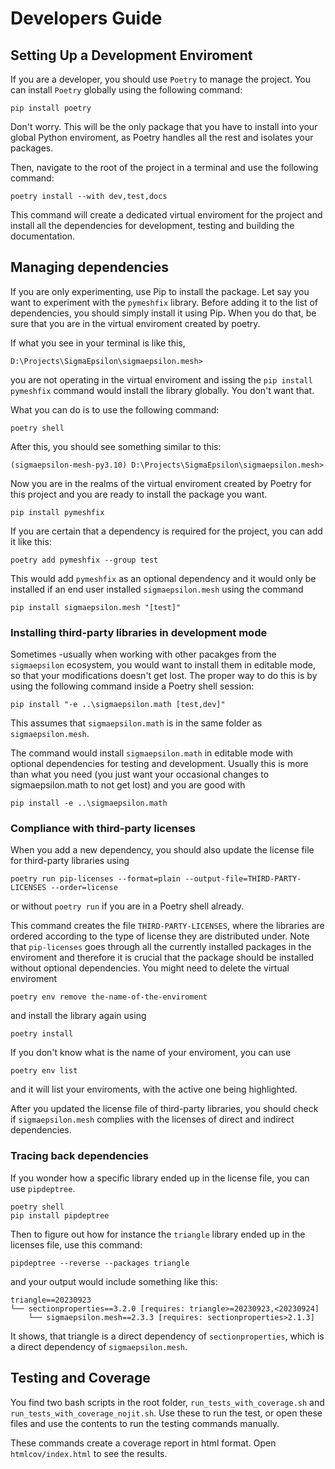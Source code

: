 # Developers Guide

## Setting Up a Development Enviroment

If you are a developer, you should use `Poetry` to manage the project. You can install `Poetry` globally using the following command:

```console
pip install poetry
```

Don't worry. This will be the only package that you have to install into your global Python enviroment, as Poetry handles all the rest and isolates your packages.

Then, navigate to the root of the project in a terminal and use the following command:

```console
poetry install --with dev,test,docs
```

This command will create a dedicated virtual enviroment for the project and install all the dependencies for development, testing and building the documentation.

## Managing dependencies

If you are only experimenting, use Pip to install the package. Let say you want to experiment with the `pymeshfix` library. Before adding it to the list of dependencies, you should simply install it using Pip. When you do that, be sure that you are in the virtual enviroment created by poetry.

If what you see in your terminal is like this,

```console
D:\Projects\SigmaEpsilon\sigmaepsilon.mesh>
```

you are not operating in the virtual enviroment and issing the `pip install pymeshfix` command would install the library globally. You don't want that.

What you can do is to use the following command:

```console
poetry shell
```

After this, you should see something similar to this:

```console
(sigmaepsilon-mesh-py3.10) D:\Projects\SigmaEpsilon\sigmaepsilon.mesh>
```

Now you are in the realms of the virtual enviroment created by Poetry for this project and you are ready to install the package you want.

```console
pip install pymeshfix
```

If you are certain that a dependency is required for the project, you can add it like this:

```console
poetry add pymeshfix --group test
```

This would add `pymeshfix` as an optional dependency and it would only be installed if an end user installed `sigmaepsilon.mesh` using the command

```console
pip install sigmaepsilon.mesh "[test]"
```

### Installing third-party libraries in development mode

Sometimes -usually when working with other pacakges from the `sigmaepsilon` ecosystem, you would want to install them in editable mode, so that your modifications doesn't get lost. The proper way to do this is by using the following command inside a Poetry shell session:

```console
pip install "-e ..\sigmaepsilon.math [test,dev]"
```

This assumes that `sigmaepsilon.math` is in the same folder as `sigmaepsilon.mesh`.

The command would install `sigmaepsilon.math` in editable mode with optional dependencies for testing and development. Usually this is more than what you need (you just want your occasional changes to sigmaepsilon.math to not get lost) and you are good with

```console
pip install -e ..\sigmaepsilon.math
```

### Compliance with third-party licenses

When you add a new dependency, you should also update the license file for third-party libraries using

```console
poetry run pip-licenses --format=plain --output-file=THIRD-PARTY-LICENSES --order=license
```

or without `poetry run` if you are in a Poetry shell already.

This command creates the file `THIRD-PARTY-LICENSES`, where the libraries are ordered according to the type of license they are distributed under. Note that `pip-licenses` goes through all the currently installed packages in the enviroment and therefore it is crucial that the package should be installed without optional dependencies. You might need to delete the virtual enviroment

```console
poetry env remove the-name-of-the-enviroment
```

and install the library again using

```console
poetry install
```

If you don't know what is the name of your enviroment, you can use

```console
poetry env list
```

and it will list your enviroments, with the active one being highlighted.

After you updated the license file of third-party libraries, you should check if `sigmaepsilon.mesh` complies with the licenses of direct and indirect dependencies.

### Tracing back dependencies

If you wonder how a specific library ended up in the license file, you can use `pipdeptree`.

```console
poetry shell
pip install pipdeptree
```

Then to figure out how for instance the `triangle` library ended up in the licenses file, use this command:

```console
pipdeptree --reverse --packages triangle
```

and your output would include something like this:

```console
triangle==20230923
└── sectionproperties==3.2.0 [requires: triangle>=20230923,<20230924]
    └── sigmaepsilon.mesh==2.3.3 [requires: sectionproperties>2.1.3]
```

It shows, that triangle is a direct dependency of `sectionproperties`, which is a direct dependency of `sigmaepsilon.mesh`.

## Testing and Coverage

You find two bash scripts in the root folder, `run_tests_with_coverage.sh` and `run_tests_with_coverage_nojit.sh`. Use these to run the test, or open these files and use the contents to run the testing commands manually.

These commands create a coverage report in html format. Open `htmlcov/index.html` to see the results.
